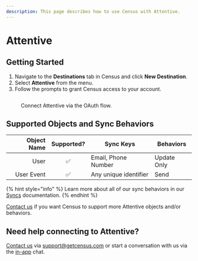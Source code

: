 ```yaml
---
description: This page describes how to use Census with Attentive.
---
```


# Attentive

## Getting Started

1. Navigate to the **Destinations** tab in Census and click **New Destination**.
2. Select **Attentive** from the menu.
3. Follow the prompts to grant Census access to your account.

<figure><img src="../.gitbook/assets/attentive.png" alt=""><figcaption><p>Connect Attentive via the OAuth flow.</p></figcaption></figure>

## Supported Objects and Sync Behaviors <a href="#supported-objects-and-sync-behaviors" id="supported-objects-and-sync-behaviors"></a>

| **Object Name** | **Supported?** | **Sync Keys**         | **Behaviors** |
| --------------: | :------------: | --------------------- | ------------- |
|            User |        ✅       | Email, Phone Number   | Update Only   |
|      User Event |        ✅       | Any unique identifier | Send          |

{% hint style="info" %}
Learn more about all of our sync behaviors in our [Syncs](../syncs/core-concept/#sync-behaviors) documentation.
{% endhint %}

[Contact us](mailto:support@getcensus.com) if you want Census to support more Attentive objects and/or behaviors.

## Need help connecting to Attentive?

[Contact us](mailto:support@getcensus.com) via support@getcensus.com or start a conversation with us via the [in-app](https://app.getcensus.com) chat.
